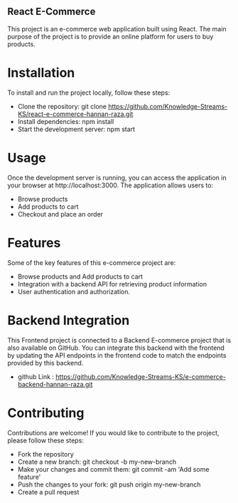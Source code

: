 ## React E-Commerce

This project is an e-commerce web application built using React. The main purpose of the project is to provide an online platform for users to buy products.

# Installation

To install and run the project locally, follow these steps:

- Clone the repository: git clone https://github.com/Knowledge-Streams-KS/react-e-commerce-hannan-raza.git 
- Install dependencies: npm install
- Start the development server: npm start

# Usage
Once the development server is running, you can access the application in your browser at http://localhost:3000. The application allows users to:

- Browse products
- Add products to cart
- Checkout and place an order

# Features
Some of the key features of this e-commerce project are:

- Browse products and Add products to cart
- Integration with a backend API for retrieving product information
- User authentication and authorization.

# Backend Integration
This Frontend project is connected to a Backend E-commerce project that is also available on GitHub. You can integrate this backend with the frontend by updating the API endpoints in the frontend code to match the endpoints provided by this backend.
- github Link : https://github.com/Knowledge-Streams-KS/e-commerce-backend-hannan-raza.git


# Contributing
Contributions are welcome! If you would like to contribute to the project, please follow these steps:

- Fork the repository
- Create a new branch: git checkout -b my-new-branch
- Make your changes and commit them: git commit -am 'Add some feature'
- Push the changes to your fork: git push origin my-new-branch
- Create a pull request
